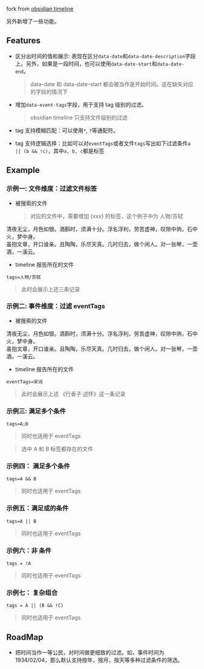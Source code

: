 fork from [obsidian timeline](https://github.com/Darakah/obsidian-timelines)

另外新增了一些功能。

## Features

- 区分出时间的值和展示: 表现在区分`data-date`和`data-date-description`字段上。另外，如果是一段时间，也可以使用`data-date-start`和`data-date-end`。

  > data-date 和 data-date-start 都会被当作是开始时间。这在缺失对应的字段的情况下

- 增加`data-event-tags`字段，用于支持 tag 级别的过滤。

  > obsidian timeline 只支持文件级别的过滤

- tag 支持模糊匹配：可以使用`*`, `?`等通配符。

- tag 支持逻辑选择：比如可以对`eventTags`或者文件`tags`写出如下过滤条件`a || (b && !c)`，其中`a, b, c`都是标签

## Example

### 示例一: 文件维度：过滤文件标签

- 被搜索的文件
  > 对应的文件中，需要增加 {xxx} 的标签，这个例子中为 人物/苏轼

<span class='ob-timelines' data-date='1037/01/08' data-date-description="1037年1月8号" data-title="苏轼出生于眉山"></span>
<span class='ob-timelines' data-date='1101/08/24' data-date-description="1101年8月24号" data-title="苏轼病逝于常州"></span>
<span class='ob-timelines' data-date-description="1086—1093期间" data-date='1086/01/01' data-title="行香子·述怀"  data-event-tags='宋词'>

<div>清夜无尘，月色如银。酒斟时，须满十分。浮名浮利，劳苦虚神，叹隙中驹，石中火，梦中身。</div>
<div>虽抱文章，开口谁亲。且陶陶，乐尽天真。几时归去，做个闲人。对一张琴，一壶酒，一溪云。</div></span>

- timeline 报告所在的文件

```timelines-pro
tags=人物/苏轼
```

> 此时会展示上述三条记录

### 示例二: 事件维度：过滤 eventTags

- 被搜索的文件
  <span class='ob-timelines' data-date='1037/01/08' data-date-description="1037年1月8号" data-title="苏轼出生于眉山"></span>
  <span class='ob-timelines' data-date='1101/08/24' data-date-description="1101年8月24号" data-title="苏轼病逝于常州"></span>
  <span class='ob-timelines' data-date-description="1086—1093期间" data-date='1086/01/01' data-title="行香子·述怀"  data-event-tags='宋词'>

<div>清夜无尘，月色如银。酒斟时，须满十分。浮名浮利，劳苦虚神，叹隙中驹，石中火，梦中身。</div>
<div>虽抱文章，开口谁亲。且陶陶，乐尽天真。几时归去，做个闲人。对一张琴，一壶酒，一溪云。</div></span>

- timeline 报告所在的文件

```timelines-pro
eventTags=宋词
```

> 此时会展示上述 《行香子·述怀》这一条记录

### 示例三: 满足多个条件

```timelines-pro
tags=A;B
```

> 同时也适用于 eventTags

> 选中 A 和 B 标签都存在的文件

### 示例四： 满足多个条件

```timelines-pro
tags=A && B
```

> 同时也适用于 eventTags

### 示例五：满足或的条件

```timelines-pro
tags=A || B
```

> 同时也适用于 eventTags

### 示例六：非 条件

```timelines-pro
tags = !A
```

> 同时也适用于 eventTags

### 示例七： 复杂组合

```timelines-pro
tags = A || (B && !C)
```

> 同时也适用于 eventTags

## RoadMap

- 把时间当作一等公民，对时间做更细致的过滤。如，事件时间为 1934/02/04，那么默认支持按年，按月，按天等多种过滤条件的筛选。
